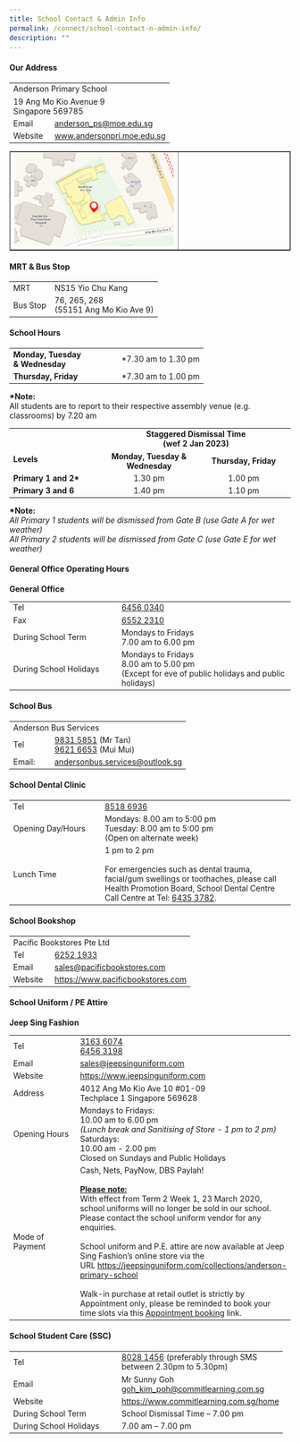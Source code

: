 ```yaml
---
title: School Contact & Admin Info
permalink: /connect/school-contact-n-admin-info/
description: ""
---
```

<h4><strong>Our Address</strong></h4>
<table>
<tbody>
<tr>
<td colspan="2">Anderson Primary School</td>
</tr>
<tr>
<td colspan="2">
<div>19 Ang Mo Kio Avenue 9</div>
<div>Singapore 569785</div>
</td>
</tr>
<tr>
<td width="60px">
<div>Email</div>
</td>
<td>
<div><a href="mailto:anderson_ps@moe.edu.sg" target="">anderson_ps@moe.edu.sg</a></div>
</td>
</tr>
<tr>
<td>
<div>Website</div>
</td>
<td>
<div><a href="https://andersonpri-moe-edu-sg.cwp-stg.sg/connect/www.andersonpri.moe.edu.sg" target="_blank" rel="noopener">www.andersonpri.moe.edu.sg</a></div>
</td>
</tr>
</tbody>
</table>
<table style="border-collapse: collapse; width: 100%;" border="1">
<tbody>
<tr>
<td style="width: 60%;"><img src="/images/addy.png"></td>
<td style="width: 40%;">&nbsp;</td>
</tr>
</tbody>
</table>
<h4><strong>MRT &amp; Bus Stop</strong></h4>
<table>
<tbody>
<tr>
<td width="60px">MRT</td>
<td>NS15 Yio Chu Kang</td>
</tr>
<tr>
<td>Bus Stop</td>
<td>
<div>76, 265, 268</div>
<div>(55151 Ang Mo Kio Ave 9)</div>
</td>
</tr>
</tbody>
</table>
<h4><strong>School Hours</strong></h4>
<table>
<tbody>
<tr>
<td width="180px">
<div><strong>Monday, Tuesday <br>&amp; Wednesday</strong></div>
</td>
<td>
<div>*7.30 am to 1.30 pm</div>
</td>
</tr>
<tr>
<td>
<div><strong>Thursday, Friday</strong></div>
</td>
<td>
<div>*7.30 am to 1.00 pm</div>
</td>
</tr>
</tbody>
</table>
<p><strong>*Note:<br /></strong>All students are to report to their respective assembly venue (e.g. classrooms) by 7.20 am</p>
<table>
<tbody>
<tr>
<td rowspan="2"><br /><br /><strong>Levels</strong></td>
<td style="text-align: center;" colspan="2">
<div><strong>Staggered Dismissal Time</strong></div>
<div><strong>(wef 2 Jan 2023)</strong></div>
</td>
</tr>
<tr>
<td style="text-align: center;"><strong>Monday, Tuesday & Wednesday</strong></td>
<td style="text-align: center;"><strong> Thursday, Friday</strong></td>
</tr>
<tr>
<td width="180px"><strong>Primary 1 and 2*</strong></td>
<td style="text-align: center;" width="180px">1.30 pm</td>
<td style="text-align: center;" width="180px">1.00 pm</td>
</tr>
<tr>
<td><strong>Primary 3 and 6</strong></td>
<td style="text-align: center;">1.40 pm</td>
<td style="text-align: center;">1.10 pm</td>
</tr>
</tbody>
</table>
<p><strong>*Note:<br /></strong><em>All Primary 1 students will be dismissed from Gate B (use Gate A for wet weather)<br /></em><em>All Primary 2 students will be dismissed from Gate C (use Gate E for wet weather)</em></p>
<h4><strong>General Office Operating Hours</strong></h4>
<p><strong>General Office</strong></p>
<table>
<tbody>
<tr>
<td width="180px">
<div>Tel</div>
</td>
<td>
<div><a href="tel:6456 0340" target="">6456 0340</a></div>
</td>
</tr>
<tr>
<td>
<div>Fax</div>
</td>
<td>
<div><a href="tel:6552 2310" target="">6552 2310</a></div>
</td>
</tr>
<tr>
<td>
<div>During School Term</div>
</td>
<td>
<div>Mondays to Fridays</div>
<div>7.00 am to 6.00 pm</div>
</td>
</tr>
<tr>
<td>
<div>During School Holidays</div>
</td>
<td>
<div>Mondays to Fridays</div>
<div>8.00 am to 5.00 pm</div>
<div>(Except for eve of public holidays and public holidays)</div>
</td>
</tr>
</tbody>
</table>
<h4><strong>School Bus</strong></h4>
<table>
<tbody>
<tr>
<td colspan="2">Anderson Bus Services</td>
</tr>
<tr>
<td width="60px">
<div>Tel</div>
</td>
<td>
<div><a href="tel:9831 5851" target="">9831 5851</a>&nbsp;(Mr Tan)</div>
<div><a href="tel:9621 6653" target="">9621 6653</a>&nbsp;(Mui Mui)</div>
</td>
</tr>
<tr>
<td>
<div>Email:</div>
</td>
<td>
<div><a href="mailto:andersonbus.services@outlook.sg" target="">andersonbus.services@outlook.sg</a></div>
</td>
</tr>
</tbody>
</table>
<h4><strong>School Dental Clinic</strong></h4>
<table>
<tbody>
<tr>
<td width="150px">
<div>Tel</div>
</td>
<td>
<div><a href="tel:8518 6936" target="">8518 6936</a></div>
</td>
</tr>
<tr>
<td>
<div>Opening Day/Hours</div>
</td>
<td>
<div>Mondays: 8.00 am to 5:00 pm</div>
<div>Tuesday: 8.00 am to 5:00 pm</div>
<div>(Open on alternate week)</div>
</td>
</tr>
<tr>
<td>
<div>Lunch Time</div>
</td>
<td>
<div>1 pm to 2 pm</div><br />
<div>For emergencies such as dental trauma, facial/gum swellings or toothaches, please call Health Promotion Board, School Dental Centre Call Centre at Tel:&nbsp;<a href="tel:6435 3782" target="">6435 3782</a>.</div>
</td>
</tr>
</tbody>
</table>
<h4><strong>School Bookshop</strong></h4>
<table>
<tbody>
<tr>
<td colspan="2">Pacific Bookstores Pte Ltd</td>
</tr>
<tr>
<td width="60px">
<div>Tel</div>
</td>
<td>
<div><a href="tel:6252 1933" target="">6252 1933</a></div>
</td>
</tr>
<tr>
<td>
<div>Email</div>
</td>
<td>
<div><a href="mailto:sales@pacificbookstores.com" target="">sales@pacificbookstores.com</a></div>
</td>
</tr>
<tr>
<td>
<div>Website</div>
</td>
<td>
<div><a href="https://www.pacificbookstores.com/" target="_blank" rel="noopener">https://www.pacificbookstores.com</a
</td>
</tr>
</tbody>
</table>
<h4><strong>School Uniform / PE Attire</strong></h4>
<p><strong>Jeep Sing Fashion</strong></p>
<table>
<tbody>
<tr>
<td width="150px">
<div>Tel</div>
</td>
<td>
<div><a href="tel:3163 6074" target="">3163 6074</a></div>
<div><a href="tel:6456 3198" target="">6456 3198</a></div>
</td>
</tr>
<tr>
<td>
<div>Email</div>
</td>
<td>
<div><a href="mailto:sales@jeepsinguniform.com" target="">sales@jeepsinguniform.com</a></div>
</td>
</tr>
<tr>
<td>
<div>Website</div>
</td>
<td>
<div><a href="https://www.jeepsinguniform.com/" target="blank">https://www.jeepsinguniform.com</a></div>
</td>
</tr>
<tr>
<td>
<div>Address</div>
</td>
<td>
<div>4012 Ang Mo Kio Ave 10 #01-09</div>
<div>Techplace 1 Singapore 569628</div>
</td>
</tr>
<tr>
<td>
<div>Opening Hours</div>
</td>
<td>
<div>Mondays to Fridays:</div>
<div>10.00 am to 6.00 pm</div>
<div><em>(Lunch break and Sanitising of Store - 1 pm to 2 pm)</em></div>
<div>Saturdays:</div>
<div>10.00 am - 2.00 pm</div>
<div>Closed on Sundays and Public Holidays</div>
</td>
</tr>
<tr>
<td>Mode of Payment</td>
<td>
<div>Cash, Nets, PayNow, DBS Paylah!<br /><br /></div>
<div><strong><u>Please note:</u></strong></div>
<div>With effect from Term 2 Week 1, 23 March 2020, school uniforms will no longer be sold in our school. Please contact the school uniform vendor for any enquiries.<br /><br /></div>
<div>School uniform and P.E. attire are now available at Jeep Sing Fashion&rsquo;s online store via the URL&nbsp;<a href="https://jeepsinguniform.com/collections/anderson-primary-school" target="_blank" rel="noopener">https://jeepsinguniform.com/collections/anderson-primary-school</a><br /><br /></div>
<div>Walk-in purchase at retail outlet is strictly by Appointment only, please be reminded to book your time slots via this&nbsp;<a href="https://jeepsinguniform.com/pages/appointment-booking" target="_blank" rel="noopener">Appointment booking</a>&nbsp;link.</div>
</td>
</tr>
</tbody>
</table>
<h4><strong>School Student Care (SSC)</strong></h4>
<table>
<tbody>
<tr>
<td width="180px">
<div>Tel</div>
</td>
<td>
<div><a href="tel:8028 1456" target="">8028 1456</a>&nbsp;(preferably through SMS<br />between 2.30pm to 5.30pm)</div>
</td>
</tr>
<tr>
<td>
<div>Email</div>
</td>
<td>
<div>Mr Sunny Goh</div>
<div><a href="mailto:goh_kim_poh@commitlearning.com.sg" target="">goh_kim_poh@commitlearning.com.sg</a></div>
</td>
</tr>
<tr>
<td>
<div>Website</div>
</td>
<td>
<div><a href="https://www.commitlearning.com.sg/home" target="_blank" rel="noopener">https://www.commitlearning.com.sg/home</a></div>
</td>
</tr>
<tr>
<td>
<div>During School Term</div>
</td>
<td>
<div>School Dismissal Time &ndash; 7.00 pm</div>
</td>
</tr>
<tr>
<td>
<div>During School Holidays</div>
</td>
<td>
<div>7.00 am &ndash; 7.00 pm</div>
</td>
</tr>
</tbody>
</table>